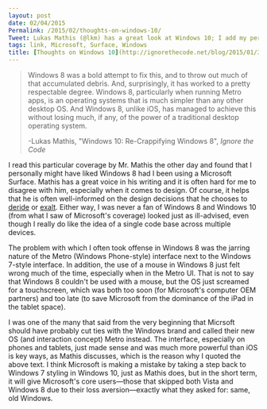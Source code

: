 ```yaml
---
layout: post
date: 02/04/2015
Permalink: /2015/02/thoughts-on-windows-10/
Tweet: Lukas Mathis (@lkm) has a great look at Windows 10; I add my personal thoughts.
tags: link, Microsoft, Surface, Windows
title: [Thoughts on Windows 10](http://ignorethecode.net/blog/2015/01/31/windows_10_re_crappifying_windows_8/)
---
```


>Windows 8 was a bold attempt to fix this, and to throw out much of that accumulated debris. And, surprisingly, it has worked to a pretty respectable degree. Windows 8, particularly when running Metro apps, is an operating systems that is much simpler than any other desktop OS. And Windows 8, unlike iOS, has managed to achieve this without losing much, if any, of the power of a traditional desktop operating system.
>
>-Lukas Mathis, "Windows 10: Re-Crappifying Windows 8", *Ignore the Code*

I read this particular coverage by Mr. Mathis the other day and found that I personally might have liked Windows 8 had I been using a Microsoft Surface. Mathis has a great voice in his writing and it is often hard for me to disagree with him, especially when it comes to design. Of course, it helps that he is often well-informed on the design decisions that he chooses to [deride](http://ignorethecode.net/blog/2014/11/23/info_density_android_cal/ "Information Density and Android's Calendar") or [exalt](http://ignorethecode.net/blog/2015/01/13/firefox_os/ "Firefox OS"). Either way, I was never a fan of Windows 8 and Windows 10 (from what I saw of Microsoft's coverage) looked just as ill-advised, even though I really do like the idea of a single code base across multiple devices.

The problem with which I often took offense in Windows 8 was the jarring nature of the Metro (Windows Phone-style) interface next to the Windows 7-style interface. In addition, the use of a mouse in Windows 8 just felt wrong much of the time, especially when in the Metro UI. That is not to say that Windows 8 couldn't be used with a mouse, but the OS just screamed for a touchscreen, which was both too soon (for Microsoft's computer OEM partners) and too late (to save Microsoft from the dominance of the iPad in the tablet space).

I was one of the many that said from the very beginning that Micrsoft should have probably cut ties with the Windows brand and called their new OS (and interaction concept) Metro instead. The interface, especially on phones and tablets, just made sense and was much more powerful than iOS is key ways, as Mathis discusses, which is the reason why I quoted the above text. I think Microsoft is making a mistake by taking a step back to Windows 7 styling in Windows 10, just as Mathis does, but in the short term, it will give Microsoft's core users—those that skipped both Vista and Windows 8 due to their loss aversion—exactly what they asked for: same, old Windows.